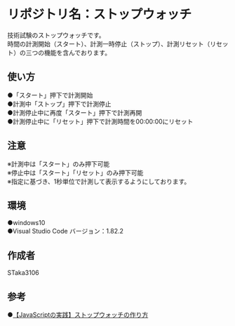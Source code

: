 # リポジトリ名：ストップウォッチ
技術試験のストップウォッチです。<br>
時間の計測開始（スタート）、計測一時停止（ストップ）、計測リセット（リセット）の三つの機能を含んでおります。<br>

## 使い方
●「スタート」押下で計測開始<br>
●計測中「ストップ」押下で計測停止<br>
●計測停止中に再度「スタート」押下で計測再開<br>
●計測停止中に「リセット」押下で計測時間を00:00:00にリセット<br>

## 注意
※計測中は「スタート」のみ押下可能<br>
※停止中は「スタート」「リセット」のみ押下可能<br>
※指定に基づき、1秒単位で計測して表示するようにしております。<br>

## 環境
●windows10<br>
●Visual Studio Code バージョン：1.82.2<br>

## 作成者
STaka3106<br>

## 参考
●[【JavaScriptの実践】ストップウォッチの作り方](https://tcd-theme.com/2022/06/javascript-stopwatch.html)
